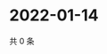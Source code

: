 # 2022-01-14

共 0 条

<!-- BEGIN WEIBO -->
<!-- 最后更新时间 Fri Jan 14 2022 08:54:06 GMT+0800 (China Standard Time) -->

<!-- END WEIBO -->
